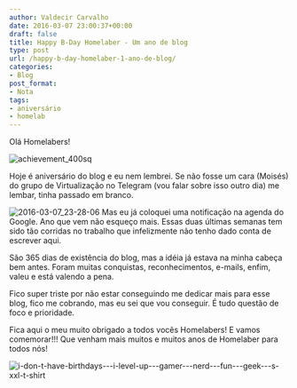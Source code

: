 ```yaml
---
author: Valdecir Carvalho
date: 2016-03-07 23:00:37+00:00
draft: false
title: Happy B-Day Homelaber - Um ano de blog
type: post
url: /happy-b-day-homelaber-1-ano-de-blog/
categories:
- Blog
post_format:
- Nota
tags:
- aniversário
- homelab
---
```


Olá Homelabers!

![achievement_400sq](/imagens/2016/03/achievement_400sq-e1457404407553.jpg)


Hoje é aniversário do blog e eu nem lembrei. Se não fosse um cara (Moisés) do grupo de Virtualização no Telegram (vou falar sobre isso outro dia) me lembar, tinha passado em branco.<!-- more -->

![2016-03-07_23-28-06](/imagens/2016/03/2016-03-07_23-28-06.png)
Mas eu já coloquei uma notificação na agenda do Google. Ano que vem não esqueço mais. Essas duas últimas semanas tem sido tão corridas no trabalho que infelizmente não tenho dado conta de escrever aqui.

São 365 dias de existência do blog, mas a idéia já estava na minha cabeça bem antes. Foram muitas conquistas, reconhecimentos, e-mails, enfim, valeu e está valendo a pena.

Fico super triste por não estar conseguindo me dedicar mais para esse blog, fico me cobrando, mas eu sei que vou conseguir. É tudo questão de foco e prioridade.

Fica aqui o meu muito obrigado a todos vocês Homelabers! E vamos comemorar!!! Que venham mais muitos e muitos anos de Homelaber para todos nós!

![i-don-t-have-birthdays---i-level-up---gamer---nerd---fun---geek---s-xxl-t-shirt](/imagens/2016/03/i-don-t-have-birthdays-i-level-up-gamer-nerd-fun-geek-s-xxl-t-shirt.jpg)

